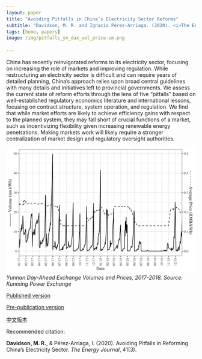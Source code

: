 ```yaml
---
layout: paper
title: "Avoiding Pitfalls in China’s Electricity Sector Reforms"
subtitle: "Davidson, M. R. and Ignacio Pérez-Arriaga. (2020). <i>The Energy Journal</i>."
tags: [home, papers]
image: /img/pitfalls_yn_dax_vol_price-sm.png

---
```


China has recently reinvigorated reforms to its electricity sector, focusing on increasing the role of markets and improving regulation. While restructuring an electricity sector is difficult and can require years of detailed planning, China’s approach relies upon broad central guidelines with many details and initiatives left to provincial governments. We assess the current state of reform efforts through the lens of five “pitfalls” based on well-established regulatory economics literature and international lessons, focusing on contract structure, system operation, and regulation. We find that while market efforts are likely to achieve efficiency gains with respect to the planned system, they may fall short of crucial functions of a market, such as incentivizing flexibility given increasing renewable energy penetrations. Making markets work will likely require a stronger centralization of market design and regulatory oversight authorities.

![Yunnan Day-Ahead Exchange Volumes and Prices, 2017-2018](/img/pitfalls_yn_dax_vol_price.png) _Yunnan Day-Ahead Exchange Volumes and Prices, 2017-2018. Source: Kunming Power Exchange_

[Published version](https://doi.org/10.5547/01956574.41.3.mdav)

[Pre-publication version](https://escholarship.org/uc/item/5cx330qg)

[中文版本](/2019-12-16-avoiding-pitfalls-china-electricity-reforms-cn/)

Recommended citation:

**Davidson, M. R.**, & Pérez-Arriaga, I. (2020). Avoiding Pitfalls in Reforming China’s Electricity Sector. _The Energy Journal_, 41(3).


